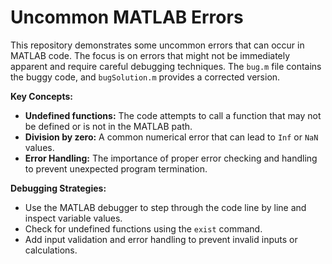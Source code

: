 # Uncommon MATLAB Errors

This repository demonstrates some uncommon errors that can occur in MATLAB code.  The focus is on errors that might not be immediately apparent and require careful debugging techniques.  The `bug.m` file contains the buggy code, and `bugSolution.m` provides a corrected version.

**Key Concepts:**
* **Undefined functions:** The code attempts to call a function that may not be defined or is not in the MATLAB path.
* **Division by zero:** A common numerical error that can lead to `Inf` or `NaN` values.
* **Error Handling:** The importance of proper error checking and handling to prevent unexpected program termination.

**Debugging Strategies:**
* Use the MATLAB debugger to step through the code line by line and inspect variable values.
* Check for undefined functions using the `exist` command.
* Add input validation and error handling to prevent invalid inputs or calculations.